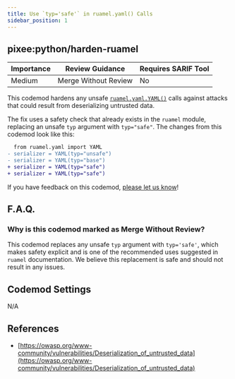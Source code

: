 ```yaml
---
title: Use `typ='safe'` in ruamel.yaml() Calls
sidebar_position: 1
---
```


## pixee:python/harden-ruamel

| Importance | Review Guidance            | Requires SARIF Tool |
|------------|----------------------------|---------------------|
| Medium       | Merge Without Review | No                  |

This codemod hardens any unsafe [`ruamel.yaml.YAML()`](https://yaml.readthedocs.io/en/latest/) calls against attacks that could result from deserializing untrusted data.

The fix uses a safety check that already exists in the `ruamel` module, replacing an unsafe `typ` argument with `typ="safe"`.
The changes from this codemod look like this:

```diff
  from ruamel.yaml import YAML
- serializer = YAML(typ="unsafe")
- serializer = YAML(typ="base")
+ serializer = YAML(typ="safe")
+ serializer = YAML(typ="safe")
```

If you have feedback on this codemod, [please let us know](mailto:feedback@pixee.ai)!

## F.A.Q.

### Why is this codemod marked as Merge Without Review?

This codemod replaces any unsafe `typ` argument with `typ='safe'`, which makes safety explicit and is one of the recommended uses suggested in `ruamel` documentation. We believe this replacement is safe and should not result in any issues.

## Codemod Settings

N/A

## References

* [https://owasp.org/www-community/vulnerabilities/Deserialization_of_untrusted_data](https://owasp.org/www-community/vulnerabilities/Deserialization_of_untrusted_data)
